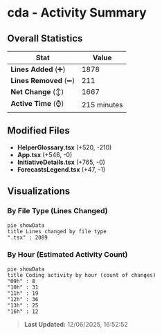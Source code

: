 # cda - Activity Summary 

## Overall Statistics

| Stat                   | Value                                                             |
| ---------------------- | ----------------------------------------------------------------- |
| **Lines Added** (➕)   | 1878                                          |
| **Lines Removed** (➖) | 211                                        |
| **Net Change** (↕)    | 1667                |
| **Active Time** (⌚)   | 215 minutes |


## Modified Files
- **HelperGlossary.tsx** (+520, -210)
- **App.tsx** (+546, -0)
- **InitiativeDetails.tsx** (+765, -0)
- **ForecastsLegend.tsx** (+47, -1)

## Visualizations

### By File Type (Lines Changed)

```mermaid
pie showData
title Lines changed by file type
".tsx" : 2089
```

### By Hour (Estimated Activity Count)

```mermaid
pie showData
title Coding activity by hour (count of changes)
"09h" : 8
"10h" : 31
"11h" : 19
"12h" : 36
"13h" : 25
"16h" : 12
```


> **Last Updated:** 12/06/2025, 16:52:52
